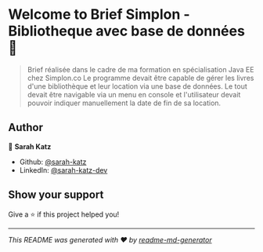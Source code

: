 # Welcome to Brief Simplon - Bibliotheque avec base de données 👋

> Brief réalisée dans le cadre de ma formation en spécialisation Java EE chez Simplon.co Le programme devait être capable de gérer les livres d'une bibliothèque et leur location via une base de données. Le tout devait être navigable via un menu en console et l'utilisateur devait pouvoir indiquer manuellement la date de fin de sa location.

## Author

👤 **Sarah Katz**

* Github: [@sarah-katz](https://github.com/sarah-katz)
* LinkedIn: [@sarah-katz-dev](https://linkedin.com/in/sarah-katz-dev)

## Show your support

Give a ⭐️ if this project helped you!


***
_This README was generated with ❤️ by [readme-md-generator](https://github.com/kefranabg/readme-md-generator)_